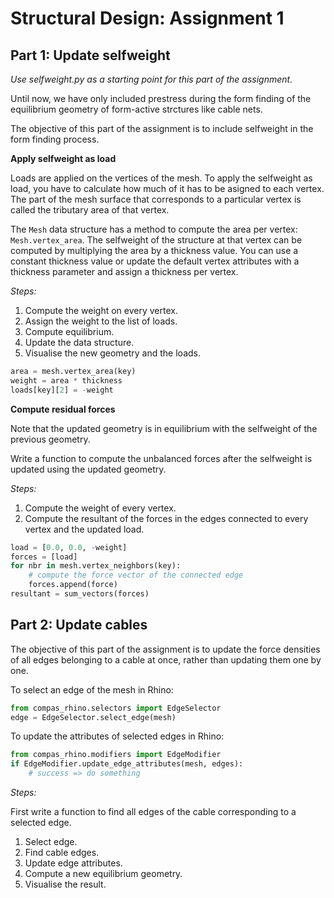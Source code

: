 # Structural Design: Assignment 1

## Part 1: Update selfweight

*Use selfweight.py as a starting point for this part of the assignment.*

Until now, we have only included prestress during the form finding of the equilibrium geometry of form-active strctures like cable nets.

The objective of this part of the assignment is to include selfweight in the form finding process.

**Apply selfweight as load**

Loads are applied on the vertices of the mesh.
To apply the selfweight as load, you have to calculate how much of it has to be asigned to each vertex.
The part of the mesh surface that corresponds to a particular vertex is called the tributary area of that vertex.

The `Mesh` data structure has a method to compute the area per vertex: `Mesh.vertex_area`.
The selfweight of the structure at that vertex can be computed by multiplying the area by a thickness value.
You can use a constant thickness value or update the default vertex attributes with a thickness parameter and assign a thickness per vertex.

*Steps:*

1. Compute the weight on every vertex.
2. Assign the weight to the list of loads.
3. Compute equilibrium.
4. Update the data structure.
5. Visualise the new geometry and the loads.

```python
area = mesh.vertex_area(key)
weight = area * thickness
loads[key][2] = -weight
```

**Compute residual forces**

Note that the updated geometry is in equilibrium with the selfweight of the previous geometry.

Write a function to compute the unbalanced forces after the selfweight is updated using the updated geometry.

*Steps:*

1. Compute the weight of every vertex.
2. Compute the resultant of the forces in the edges connected to every vertex and the updated load.

```python
load = [0.0, 0.0, -weight]
forces = [load]
for nbr in mesh.vertex_neighbors(key):
    # compute the force vector of the connected edge
    forces.append(force)
resultant = sum_vectors(forces)
```

## Part 2: Update cables

The objective of this part of the assignment is to update the force densities of all edges belonging to a cable at once, rather than updating them one by one.

To select an edge of the mesh in Rhino:

```python
from compas_rhino.selectors import EdgeSelector
edge = EdgeSelector.select_edge(mesh)
```

To update the attributes of selected edges in Rhino:

```python
from compas_rhino.modifiers import EdgeModifier
if EdgeModifier.update_edge_attributes(mesh, edges):
    # success => do something
```

*Steps:*

First write a function to find all edges of the cable corresponding to a selected edge.

1. Select edge.
2. Find cable edges.
3. Update edge attributes.
4. Compute a new equilibrium geometry.
5. Visualise the result.
